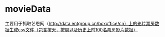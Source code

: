 ﻿movieData
=========

主要用于抓取艺恩网（http://data.entgroup.cn/boxoffice/cn）上的影片票房数据生成csv文件（包含按天，按周以及历史上前100名票房影片数据）
